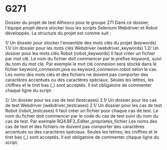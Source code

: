 # G271
Dossier du projet de test Alfresco pour le groupe 271
Dans ce dossier, l'équipe projet devra stocker tous les scripts Selenium Webdriver et Robot développés.
La structure du projet est comme suit :

1/ Un dossier pour stocker l'ensemble des mots clés du projet (keywords)
  1.1/ Un dossier pour les mots clés Webdriver (webdriver_keywords)
  1.2/ Un dossier pour les mots clés Robot (robot_keywords)
Il faut créer un fichier par mot clé. Le nom du fichier doit commencer par le préfixe keyword_ suivi du nom du mot clé. 
Par exemple le mot clé connexion sera stocké dans le fichier keyword_connexion.java ou keyword_connexion.robot selon le cas.
Les noms des mots clés et des fichiers ne doivent pas comporter des caractères accentués ou des caractères spéciaux. Seules les lettres, les chiffres et le tiret bas (_) sont acceptés.
Il est obligatoire de commenter chaque ligne du script.

2/ Un dossier pour les cas de test (testcases)
  2.1/ Un dossier pour les cas de test Webdriver (webdriver_testcases)
  2.1/ Un dossier pour les cas de test Robot (robot_testcases)
Il faut créer un fichier pour chaque cas de test. Le nom du fichier doit commencer par le code du cas de test suivi du nom du cas de test.
Par exemple RQ4.BF3_Editer_proprietes_fichier
Les noms des cas de test et des fichiers ne doivent pas comporter des caractères accentués ou des caractères spéciaux. Seules les lettres, les chiffres et le tiret bas (_) sont acceptés.
Il est obligatoire de commenter chaque ligne du script.
  
  
  
